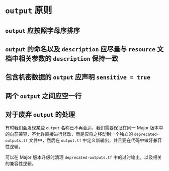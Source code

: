 # `output` 原则

## `output` 应按照字母序排序

## `output` 的命名以及 `description` 应尽量与 `resource` 文档中相关参数的 `description` 保持一致

## 包含机密数据的 `output` 应声明 `sensitive = true`

## 两个 `output` 之间应空一行

## 对于废弃 `output` 的处理

有时我们会发现某些 `output` 名称已不再合适，我们需要保证在同一 Major 版本中的向前兼容，不允许直接进行修改，而是应将之移动到一个独立的 `deprecated-outputs.tf` 文件中，然后在 `output.tf` 中定义新输出，并且要在代码中做好兼容性逻辑。

可以在 Major 版本升级时清理 `deprecated-outputs.tf` 中的过时输出，以及相关的兼容性逻辑。